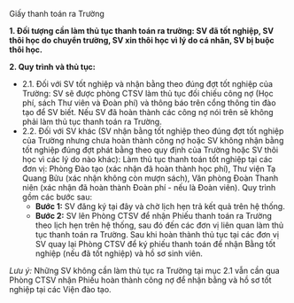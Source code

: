 Giấy thanh toán ra Trường

**1.  Đối tượng cần làm thủ tục thanh toán ra trường: SV đã tốt nghiệp, SV thôi học do chuyển trường, SV xin thôi học vì lý do cá nhân, SV bị buộc thôi học.**

**2. Quy trình và thủ tục:**
- 2.1. Đối với SV tốt nghiệp và nhận bằng theo đúng đợt tốt nghiệp của Trường: SV sẽ được phòng CTSV làm thủ tục đối chiếu công nợ (Học phí, sách Thư viên và Đoàn phí) và thông báo trên cổng thông tin đào tạo để SV biết. Nếu SV đã hoàn thành các công nợ nói trên sẽ không phải làm thủ tục thanh toán ra Trường.
- 2.2. Đối với SV khác (SV nhận bằng tốt nghiệp theo đúng đợt tốt nghiệp của Trường nhưng chưa hoàn thành công nợ hoặc SV không nhận bằng tốt nghiệp đúng đợt phát bằng theo quy định của Trường hoặc SV thôi học vì các lý do nào khác): Làm thủ tục thanh toán tốt nghiệp tại các đơn vị: Phòng Đào tạo (xác nhận đã hoàn thành học phí), Thư viện Tạ Quang Bửu (xác nhận không còn mượn sách), Văn phòng Đoàn Thanh niên (xác nhận đã hoàn thành Đoàn phí - nếu là Đoàn viên). Quy trình gồm các bước sau:
    - **Bước 1:** SV đăng ký tại đây và chờ lịch hẹn trả kết quả trên hệ thống.
    - **Bước 2:** SV lên Phòng CTSV để nhận Phiếu thanh toán ra Trường theo lịch hẹn trên hệ thống, sau đó đến các đơn vị liên quan làm thủ tục thanh toán ra Trường. Sau khi hoàn thành thủ tục tại các đơn vị SV quay lại Phòng CTSV để ký phiếu thanh toán để nhận Bằng tốt nghiệp (nếu đã tốt nghiệp) và hồ sơ sinh viên.

_Lưu ý:_ Những SV không cần làm thủ tục ra Trường tại mục 2.1 vẫn cần qua Phòng CTSV nhận Phiếu hoàn thành công nợ để nhận bằng và hồ sơ tốt nghiệp tại các Viện đào tạo.